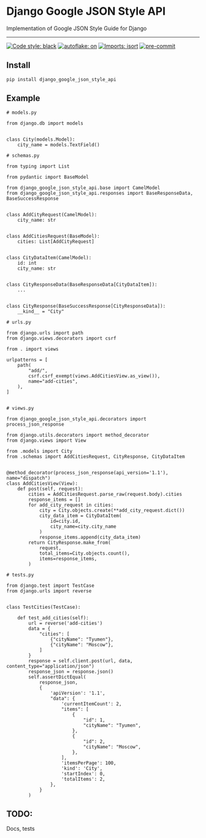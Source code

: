 # Django Google JSON Style API

Implementation of Google JSON Style Guide for Django

----
[![Code style: black](https://img.shields.io/badge/code%20style-black-000000.svg)](https://github.com/psf/black)
[![autoflake: on](https://img.shields.io/badge/autoflake-on-brightgreen)](https://github.com/myint/autoflake)
[![Imports: isort](https://img.shields.io/badge/%20imports-isort-%231674b1?style=flat&labelColor=ef8336)](https://pycqa.github.io/isort/)
[![pre-commit](https://img.shields.io/badge/pre--commit-enabled-brightgreen?logo=pre-commit&logoColor=white)](https://github.com/pre-commit/pre-commit)

## Install

    pip install django_google_json_style_api

## Example

    # models.py

    from django.db import models


    class City(models.Model):
        city_name = models.TextField()

    # schemas.py

    from typing import List

    from pydantic import BaseModel

    from django_google_json_style_api.base import CamelModel
    from django_google_json_style_api.responses import BaseResponseData, BaseSuccessResponse


    class AddCityRequest(CamelModel):
        city_name: str


    class AddCitiesRequest(BaseModel):
        cities: List[AddCityRequest]


    class CityDataItem(CamelModel):
        id: int
        city_name: str


    class CityResponseData(BaseResponseData[CityDataItem]):
        ...


    class CityResponse(BaseSuccessResponse[CityResponseData]):
        __kind__ = "City"

    # urls.py

    from django.urls import path
    from django.views.decorators import csrf

    from . import views

    urlpatterns = [
        path(
            "add/",
            csrf.csrf_exempt(views.AddCitiesView.as_view()),
            name="add-cities",
        ),
    ]


    # views.py

    from django_google_json_style_api.decorators import process_json_response

    from django.utils.decorators import method_decorator
    from django.views import View

    from .models import City
    from .schemas import AddCitiesRequest, CityResponse, CityDataItem


    @method_decorator(process_json_response(api_version='1.1'), name="dispatch")
    class AddCitiesView(View):
        def post(self, request):
            cities = AddCitiesRequest.parse_raw(request.body).cities
            response_items = []
            for add_city_request in cities:
                city = City.objects.create(**add_city_request.dict())
                city_data_item = CityDataItem(
                    id=city.id,
                    city_name=city.city_name
                )
                response_items.append(city_data_item)
            return CityResponse.make_from(
                request,
                total_items=City.objects.count(),
                items=response_items,
            )

    # tests.py

    from django.test import TestCase
    from django.urls import reverse


    class TestCities(TestCase):

        def test_add_cities(self):
            url = reverse('add-cities')
            data = {
                "cities": [
                    {"cityName": "Tyumen"},
                    {"cityName": "Moscow"},
                ]
            }
            response = self.client.post(url, data, content_type="application/json")
            response_json = response.json()
            self.assertDictEqual(
                response_json,
                {
                    'apiVersion': '1.1',
                    "data": {
                        'currentItemCount': 2,
                        "items": [
                            {
                                "id": 1,
                                "cityName": "Tyumen",
                            },
                            {
                                "id": 2,
                                "cityName": "Moscow",
                            },
                        ],
                        'itemsPerPage': 100,
                        'kind': 'City',
                        'startIndex': 0,
                        'totalItems': 2,
                    },
                }
            )


## TODO:

Docs, tests
